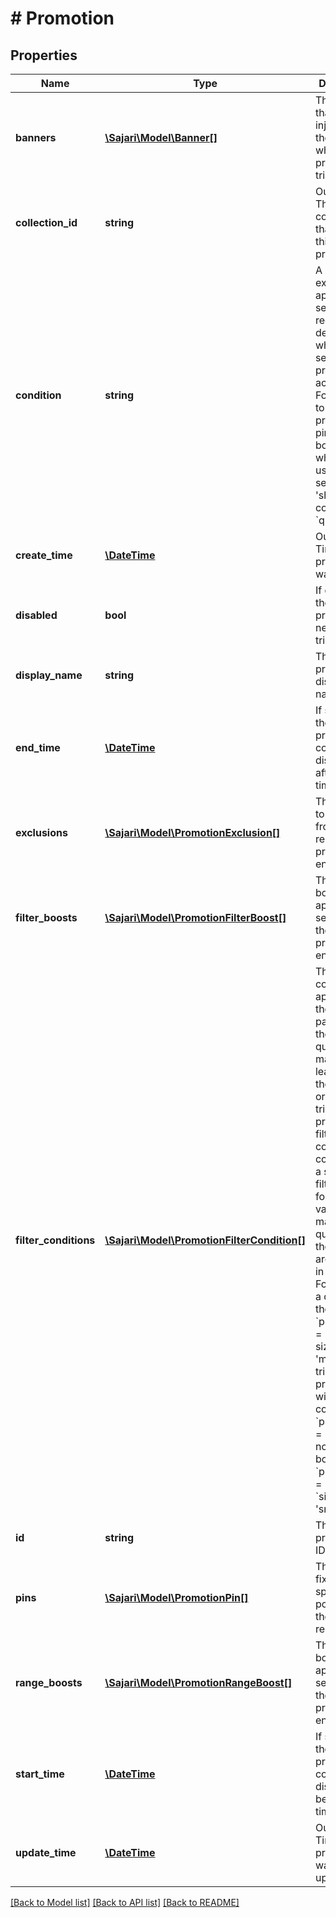 # # Promotion

## Properties

| Name                  | Type                                                                        | Description                                                                                                                                                                                                                                                                                                                                                                                                                                                                                                                                                                                                                                   | Notes                 |
| --------------------- | --------------------------------------------------------------------------- | --------------------------------------------------------------------------------------------------------------------------------------------------------------------------------------------------------------------------------------------------------------------------------------------------------------------------------------------------------------------------------------------------------------------------------------------------------------------------------------------------------------------------------------------------------------------------------------------------------------------------------------------- | --------------------- |
| **banners**           | [**\Sajari\Model\Banner[]**](Banner.md)                                     | The banners that are injected into the result set when the promotion is triggered.                                                                                                                                                                                                                                                                                                                                                                                                                                                                                                                                                            | [optional]            |
| **collection_id**     | **string**                                                                  | Output only. The ID of the collection that owns this promotion.                                                                                                                                                                                                                                                                                                                                                                                                                                                                                                                                                                               | [optional] [readonly] |
| **condition**         | **string**                                                                  | A condition expression applied to a search request that determines which searches the promotion is active for. For example, to apply the promotion&#39;s pins and boosts whenever a user searches for &#39;shoes&#39; set condition to &#x60;q &#x3D; &#39;shoes&#39;&#x60;.                                                                                                                                                                                                                                                                                                                                                                  |
| **create_time**       | [**\DateTime**](\DateTime.md)                                               | Output only. Time the promotion was created.                                                                                                                                                                                                                                                                                                                                                                                                                                                                                                                                                                                                  | [optional] [readonly] |
| **disabled**          | **bool**                                                                    | If disabled, the promotion is never triggered.                                                                                                                                                                                                                                                                                                                                                                                                                                                                                                                                                                                                | [optional]            |
| **display_name**      | **string**                                                                  | The promotion&#39;s display name.                                                                                                                                                                                                                                                                                                                                                                                                                                                                                                                                                                                                             |
| **end_time**          | [**\DateTime**](\DateTime.md)                                               | If specified, the promotion is considered disabled after this time.                                                                                                                                                                                                                                                                                                                                                                                                                                                                                                                                                                           | [optional]            |
| **exclusions**        | [**\Sajari\Model\PromotionExclusion[]**](PromotionExclusion.md)             | The records to exclude from search results, if the promotion is enabled.                                                                                                                                                                                                                                                                                                                                                                                                                                                                                                                                                                      | [optional]            |
| **filter_boosts**     | [**\Sajari\Model\PromotionFilterBoost[]**](PromotionFilterBoost.md)         | The filter boosts to apply to searches, if the promotion is enabled.                                                                                                                                                                                                                                                                                                                                                                                                                                                                                                                                                                          | [optional]            |
| **filter_conditions** | [**\Sajari\Model\PromotionFilterCondition[]**](PromotionFilterCondition.md) | The conditions applied to the filters passed from the user. A query must match at least one of these in order to trigger the promotion. A filter condition is comprised of a set of filters of the form &#x60;field &#x3D; value&#x60; and matches a query if all of those filters are present in the query. For example, a query with the filter &#x60;productType &#x3D; &#39;shirt&#39; AND size &#x3D; &#39;medium&#39;&#x60; triggers a promotion with the filter condition &#x60;productType &#x3D; &#39;shirt&#39;&#x60;, but not one with both &#x60;productType &#x3D; &#39;shirt&#39;, and &#x60;size &#x3D; &#39;small&#39;&#x60;. | [optional]            |
| **id**                | **string**                                                                  | The promotion&#39;s ID.                                                                                                                                                                                                                                                                                                                                                                                                                                                                                                                                                                                                                       | [optional]            |
| **pins**              | [**\Sajari\Model\PromotionPin[]**](PromotionPin.md)                         | The items to fix to specific positions in the search results.                                                                                                                                                                                                                                                                                                                                                                                                                                                                                                                                                                                 | [optional]            |
| **range_boosts**      | [**\Sajari\Model\PromotionRangeBoost[]**](PromotionRangeBoost.md)           | The range boosts to apply to searches, if the promotion is enabled.                                                                                                                                                                                                                                                                                                                                                                                                                                                                                                                                                                           | [optional]            |
| **start_time**        | [**\DateTime**](\DateTime.md)                                               | If specified, the promotion is considered disabled before this time.                                                                                                                                                                                                                                                                                                                                                                                                                                                                                                                                                                          | [optional]            |
| **update_time**       | [**\DateTime**](\DateTime.md)                                               | Output only. Time the promotion was last updated.                                                                                                                                                                                                                                                                                                                                                                                                                                                                                                                                                                                             | [optional] [readonly] |

[[Back to Model list]](../../README.md#models) [[Back to API list]](../../README.md#endpoints) [[Back to README]](../../README.md)
